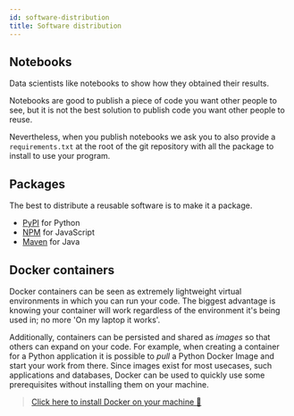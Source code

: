 ```yaml
---
id: software-distribution
title: Software distribution
---
```


## Notebooks

Data scientists like notebooks to show how they obtained their results.

Notebooks are good to publish a piece of code you want other people to see, but it is not the best solution to publish code you want other people to reuse.

Nevertheless, when you publish notebooks we ask you to also provide a `requirements.txt` at the root of the git repository with all the package to install to use your program.

## Packages

The best to distribute a reusable software is to make it a package.

* [PyPI](https://pypi.org/) for Python
* [NPM](https://www.npmjs.com/) for JavaScript
* [Maven](https://mvnrepository.com) for Java


## Docker containers

Docker containers can be seen as extremely lightweight virtual environments in which you can run your code. The biggest advantage is knowing your container will work regardless of the environment it's being used in; no more 'On my laptop it works'.

Additionally, containers can be persisted and shared as *images* so that others can expand on your code. For example, when creating a container for a Python application it is possible to *pull* a Python Docker Image and start your work from there. Since images exist for most usecases, such applications and databases, Docker can be used to quickly use some prerequisites without installing them on your machine. 

> [Click here to install Docker on your machine 🐳](https://docs.docker.com/get-docker/)